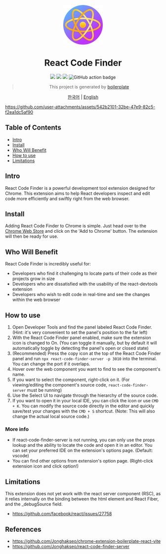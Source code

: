 <div align="center">
<img src="chrome-extension/public/icon-128.png" alt="logo"/>
<h1> React Code Finder</h1>

![](https://img.shields.io/badge/React-61DAFB?style=flat-square&logo=react&logoColor=black)
![](https://img.shields.io/badge/Typescript-3178C6?style=flat-square&logo=typescript&logoColor=white)
![](https://badges.aleen42.com/src/vitejs.svg)
![GitHub action badge](https://github.com/Jonghakseo/react-code-finder-extension/actions/workflows/build-zip.yml/badge.svg)


> This project is generated by [boilerplate](https://github.com/Jonghakseo/chrome-extension-boilerplate-react-vite) 

[한국어](README-ko.md) | [English](README.md)

</div>

https://github.com/user-attachments/assets/542b2101-32be-47e9-82c5-f2ea1dc5af90


## Table of Contents

- [Intro](#intro)
- [Install](#install)
- [Who Will Benefit](#who-will-benefit)
- [How to use](#how-to-use)
- [Limitations](#limitations)

## Intro <a name="intro"></a>
React Code Finder is a powerful development tool extension designed for Chrome. This extension aims to help React developers inspect and edit code more efficiently and swiftly right from the web browser.


## Install <a name="install"></a>
Adding React Code Finder to Chrome is simple. Just head over to the [Chrome Web Store](https://chromewebstore.google.com/detail/react-code-finder/bbidpgoneibefablhfcnaennjkfbflmk) and click on the 'Add to Chrome' button. The extension will then be ready for use.


## Who Will Benefit <a name="who-will-benefit"></a>
React Code Finder is incredibly useful for:
- Developers who find it challenging to locate parts of their code as their projects grow in size
- Developers who are dissatisfied with the usability of the react-devtools extension
- Developers who wish to edit code in real-time and see the changes within the web browser


## How to use <a name="how-to-use"></a>

1. Open Developer Tools and find the panel labeled React Code Finder. (Hint: it's very convenient to set the panel's position to the far left)
2. With the React Code Finder panel enabled, make sure the extension icon is changed to On. (You can toggle it manually, but by default it will automatically toggle by detecting the panel's open or closed state)
3. (Recommended) Press the copy icon at the top of the React Code Finder panel and run `npx react-code-finder-server -p 3010` into the terminal. You can change the port if it overlaps.
3. Hover over the web component you want to find to see the component's name.
4. If you want to select the component, right-click on it. (For viewing/editing the component's source code, `react-code-finder-server` must be running)
5. Use the Select UI to navigate through the hierarchy of the source code.
6. If you want to open it in your local IDE, you can click the icon or use `CMD + K`. You can modify the source code directly in the editor and quickly save/test your changes with the `CMD + S` shortcut. (Note: This will also change the actual local source code.)

### More info

- If react-code-finder-server is not running, you can only use the props lookup and the ability to locate the code and open it in an editor. You can set your preferred IDE on the extension's options page. (Default: vscode)
- You can find other options from extension's option page. (Right-click extension icon and click option!)

## Limitations <a name="limitations"></a>

This extension does not yet work with the react server component (RSC), as it relies internally on the binding between the html element and React Fiber, and the _debugSource field.

- https://github.com/facebook/react/issues/27758


## References

- https://github.com/Jonghakseo/chrome-extension-boilerplate-react-vite
- https://github.com/Jonghakseo/react-code-finder-server
